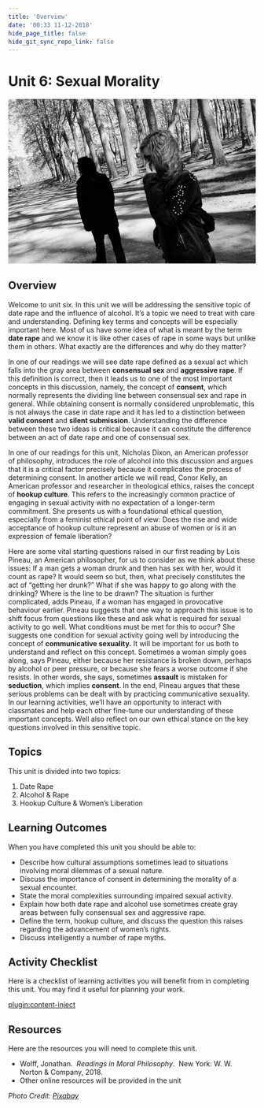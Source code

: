 ```yaml
---
title: 'Overview'
date: '00:33 11-12-2018'
hide_page_title: false
hide_git_sync_repo_link: false
---
```

Unit 6: Sexual Morality
=======================
![](portrait-119851_640.jpg)

Overview
--------

Welcome to unit six. In this unit we will be addressing the sensitive topic of
date rape and the influence of alcohol. It’s a topic we need to treat with care
and understanding. Defining key terms and concepts will be especially important
here.
Most of us have some idea of what is meant by the term **date rape** and we know it is like other cases of rape in some ways but unlike them in others. What exactly are the differences and why do they matter?

In one of our readings we will see date rape defined as a sexual act which falls into the gray area between **consensual sex** and **aggressive rape**. If this definition is correct, then it leads us to one of the most important concepts in this discussion, namely, the concept of **consent**, which normally represents the dividing line between consensual sex and rape in general.
While obtaining consent is normally considered unproblematic, this is not always the case in date rape and it has led to a distinction between **valid consent** and **silent submission**. Understanding the difference between these two ideas is critical because it can constitute the difference between an act of date rape and one of consensual sex.

In one of our readings for this unit, Nicholas Dixon, an American professor of philosophy, introduces the role of alcohol into this discussion and argues that it is a critical factor precisely because it complicates the process of determining consent.
In another article we will read, Conor Kelly, an American professor and researcher in theological ethics, raises the concept of **hookup culture**. This refers to the increasingly common practice of engaging in sexual activity with no expectation of a longer-term commitment. She presents us with a foundational ethical question, especially from a feminist ethical point of view: Does the rise and wide acceptance of hookup culture represent an abuse of women or is it an expression of female liberation?

Here are some vital starting questions raised in our first reading by Lois Pineau, an American philosopher, for us to consider as we think about these issues: If a man gets a woman drunk and then has sex with her, would it count as rape? It would seem so but, then, what precisely constitutes the act of “getting her drunk?” What if she was happy to go along with the drinking? Where is the line to be drawn? The situation is further complicated, adds Pineau, if a woman has engaged in provocative behaviour earlier.
Pineau suggests that one way to approach this issue is to shift focus from questions like these and ask what is required for sexual activity to go well. What conditions must be met for this to occur? She suggests one condition for sexual activity going well by introducing the concept of **communicative sexuality.** It will be important for us both to understand and reflect on this concept.
Sometimes a woman simply goes along, says Pineau, either because her resistance is broken down, perhaps by alcohol or peer pressure, or because she fears a worse outcome if she resists. In other words, she says, sometimes **assault** is mistaken for **seduction**, which implies **consent**. In the end, Pineau argues that these serious problems can be dealt with by practicing communicative sexuality.
In our learning activities, we’ll have an opportunity to interact with classmates and help each other fine-tune our understanding of these important concepts. Well also reflect on our own ethical stance on the key questions involved in this sensitive topic.

Topics
------

This unit is divided into two topics:
1.  Date Rape            
2.  Alcohol & Rape
3.  Hookup Culture & Women’s Liberation

Learning Outcomes
-----------------
When you have completed this unit you should be able to:
-   Describe how cultural assumptions sometimes lead to situations involving
    moral dilemmas of a sexual nature.
-   Discuss the importance of consent in determining the morality of a sexual
    encounter.
-   State the moral complexities surrounding impaired sexual activity.
-   Explain how both date rape and alcohol use sometimes create gray areas
    between fully consensual sex and aggressive rape.
-   Define the term, hookup culture, and discuss the question this raises
    regarding the advancement of women’s rights.
-   Discuss intelligently a number of rape myths.

Activity Checklist
------------------

Here is a checklist of learning activities you will benefit from in completing
this unit. You may find it useful for planning your work.

[plugin:content-inject](_schedule)

Resources
---------

Here are the resources you will need to complete this unit.
-   Wolff, Jonathan.  *Readings in Moral Philosophy*.  New York: W. W. Norton &
    Company, 2018.
-   Other online resources will be provided in the unit

*Photo Credit: [Pixabay](https://pixabay.com/en/portrait-anger-people-couple-119851/)*
